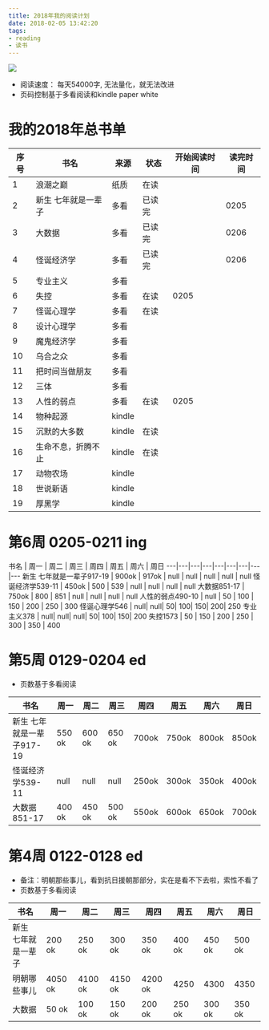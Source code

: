 ```yaml
---
title: 2018年我的阅读计划
date: 2018-02-05 13:42:20
tags:
- reading
- 读书
---
```


![](http://p3alsaatj.bkt.clouddn.com/20180205175335_cuPtzB_Girl-Reading-Book.jpeg)

- 阅读速度： 每天54000字, 无法量化，就无法改进
- 页码控制基于多看阅读和kindle paper white

# 我的2018年总书单

序号 | 书名 | 来源 |状态 | 开始阅读时间 | 读完时间
---|---|---|---|---|---
1 | 浪潮之巅 | 纸质 | 在读 | | 
2 | 新生 七年就是一辈子 | 多看 | 已读完 |  | 0205
3 | 大数据 | 多看 | 已读完 | | 0206
4 | 怪诞经济学| 多看| 已读完 | | 0206
5 | 专业主义| 多看| | |
6 | 失控| 多看| 在读 | 0205 |
7 | 怪诞心理学| 多看| 在读 | |
8 | 设计心理学| 多看| | |
9 | 魔鬼经济学| 多看| | |
10 | 乌合之众| 多看| | |
11 | 把时间当做朋友| 多看| | |
12 | 三体| 多看| | |
13 | 人性的弱点| 多看 | 在读 | 0205 |
14 | 物种起源| kindle | |
15 | 沉默的大多数 | kindle| 在读 | |
16 | 生命不息，折腾不止 | kindle| 在读 | |
17 | 动物农场 | kindle| | |
18 | 世说新语 | kindle| | | 
19 | 厚黑学 | kindle| | |

# 第6周 0205-0211 ing

书名 | 周一 | 周二 | 周三 | 周四 | 周五 | 周六 | 周日
---|---|---|---|---|---|---|---|---
新生 七年就是一辈子917-19 | 900ok | 917ok | null | null | null | null | null
怪诞经济学539-11 | 450ok | 500 | 539 | null | null | null | null
大数据851-17 | 750ok | 800 | 851 | null | null | null | null
人性的弱点490-10	 | null | 50 | 100 | 150 | 200 | 250 | 300
怪诞心理学546	| null| null| 50| 100| 150| 200| 250
专业主义378	| null| null| null| 50| 100| 150| 200
失控1573	 | 50 | 150 | 200 | 250 | 300 | 350 | 400

# 第5周 0129-0204 ed
- 页数基于多看阅读

书名|周一|周二|周三|周四|周五|周六|周日
---|---|---|---|---|---|---|---
新生 七年就是一辈子917-19 | 550 ok | 600 ok | 650 ok | 700ok | 750ok | 800ok | 850ok
怪诞经济学539-11 | null | null | null | 250ok | 300ok | 350ok | 400ok
大数据851-17 | 400 ok | 450 ok | 500 ok | 550ok | 600ok | 650ok | 700ok


# 第4周 0122-0128 ed
- 备注：明朝那些事儿，看到抗日援朝那部分，实在是看不下去啦，索性不看了
- 页数基于多看阅读

书名|周一|周二|周三|周四|周五|周六|周日|
---|---|---|---|---|---|---|---|
新生 七年就是一辈子|200 ok|250 ok|300 ok|350 ok|400 ok|450 ok|500 ok
明朝哪些事儿| 4050 ok|4100 ok|4150 ok|4200 ok|4250|4300|4350
大数据|50 ok|100 ok|150 ok|200 ok|250 ok|300 ok|350 ok